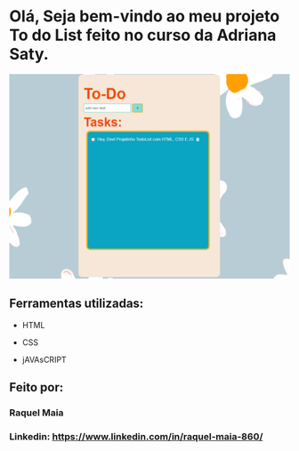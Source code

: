 ﻿# Olá, Seja bem-vindo ao meu projeto To do List feito no curso da Adriana Saty.

![image](./Screenshot%20(12).png)

## Ferramentas utilizadas:

* HTML

* CSS

* jAVAsCRIPT

## Feito por:

### Raquel Maia

### Linkedin: https://www.linkedin.com/in/raquel-maia-860/